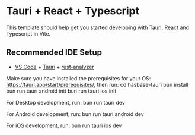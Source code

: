 # Tauri + React + Typescript

This template should help get you started developing with Tauri, React and Typescript in Vite.

## Recommended IDE Setup

- [VS Code](https://code.visualstudio.com/) + [Tauri](https://marketplace.visualstudio.com/items?itemName=tauri-apps.tauri-vscode) + [rust-analyzer](https://marketplace.visualstudio.com/items?itemName=rust-lang.rust-analyzer)


Make sure you have installed the prerequisites for your OS: https://tauri.app/start/prerequisites/, then run:
  cd hasbase-tauri
  bun install
  bun run tauri android init
  bun run tauri ios init

For Desktop development, run:
  bun run tauri dev

For Android development, run:
  bun run tauri android dev

For iOS development, run:
  bun run tauri ios dev